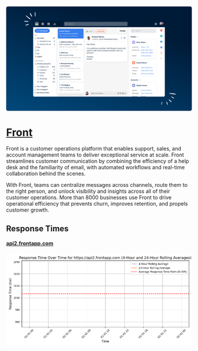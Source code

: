 [![Visit Front](imagePreview.png)](https://front.com)

# [Front](https://front.com)

Front is a customer operations platform that enables support, sales, and account management teams to deliver exceptional service at scale. Front streamlines customer communication by combining the efficiency of a help desk and the familiarity of email, with automated workflows and real-time collaboration behind the scenes.

With Front, teams can centralize messages across channels, route them to the right person, and unlock visibility and insights across all of their customer operations. More than 8000 businesses use Front to drive operational efficiency that prevents churn, improves retention, and propels customer growth.

## Response Times

#### [api2.frontapp.com](https://api2.frontapp.com)

![api2.frontapp.com](response-time-charts/617069322e66726f6e746170702e636f6d.png)
